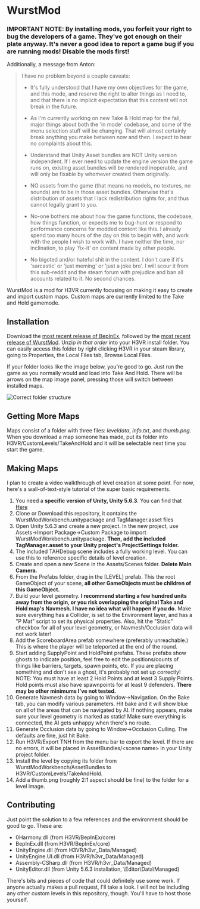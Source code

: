 # WurstMod

### **IMPORTANT NOTE:** By installing mods, you forfeit your right to bug the developers of a game. They've got enough on their plate anyway. It's never a good idea to report a game bug if you are running mods! Disable the mods first!

Additionally, a message from Anton:

>I have no problem beyond a couple caveats:
>
>- It's fully understood that I have my own objectives for the game, and this mode, and reserve the right to alter things as I need to, and that there is no implicit expectation that this content will not break in the future.
>
>- As I'm currently working on new Take & Hold map for the fall, major things about both the 'in mode' codebase, and some of the menu selection stuff will be changing. That will almost certainly break anything you make between now and then. I expect to hear no complaints about this.
>
>- Understand that Unity Asset bundles are NOT Unity version independent. If I ever need to update the engine version the game runs on, existing asset bundles will be rendered inoperable, and will only be fixable by whomever created them originally.
>
>- NO assets from the game (that means no models, no textures, no sounds) are to be in those asset bundles. Otherwise that's distribution of assets that I lack redistribution rights for, and thus cannot legally grant to you.
>
>- No-one bothers me about how the game functions, the codebase, how things function, or expects me to bug-hunt or respond to performance concerns for modded content like this. I already spend too many hours of the day on this to begin with, and work with the people I wish to work with. I have neither the time, nor inclination, to play 'fix-it' on content made by other people.
>
>- No bigoted and/or hateful shit in the content. I don't care if it's 'sarcastic' or 'just meming' or 'just a joke bro'. I will scour it from this sub-reddit and the steam forum with prejudice and ban all accounts related to it. No second chances.


WurstMod is a mod for H3VR currently focusing on making it easy to create and import custom maps. Custom maps are currently limited to the Take and Hold gamemode.

## Installation

Download the [most recent release of BepInEx](https://github.com/BepInEx/BepInEx/releases), followed by the [most recent release of WurstMod](https://github.com/Nolenz/Wurstmod/releases). Unzip *in that order* into your H3VR install folder. You can easily access this folder by right clicking H3VR in your steam library, going to Properties, the Local Files tab, Browse Local Files.

If your folder looks like the image below, you're good to go. Just run the game as you normally would and load into Take And Hold. There will be arrows on the map image panel, pressing those will switch between installed maps.

![Correct folder structure](https://i.imgur.com/pmIefmr.png)

## Getting More Maps

Maps consist of a folder with three files: *leveldata*, *info.txt*, and *thumb.png*. When you download a map someone has made, put its folder into H3VR/CustomLevels/TakeAndHold and it will be selectable next time you start the game.

## Making Maps

I plan to create a video walkthrough of level creation at some point. For now, here's a wall-of-text-style tutorial of the super basic requirements.

1. You need a **specific version of Unity, Unity 5.6.3**. You can find that [Here](https://unity3d.com/get-unity/download/archive)
1. Clone or Download this repository, it contains the WurstModWorkbench.unitypackage and TagManager.asset files
1. Open Unity 5.6.3 and create a new project. In the new project, use Assets->Import Package->Custom Package to import WurstModWorkbench.unitypackage. **Then, add the included TagManager.asset to your Unity project's ProjectSettings folder.**
1. The included TAHDebug scene includes a fully working level. You can use this to reference specific details of level creation.
1. Create and open a new Scene in the Assets/Scenes folder. **Delete Main Camera.**
1. From the Prefabs folder, drag in the [LEVEL] prefab. This the root GameObject of your scene, **all other GameObjects must be children of this GameObject.**
1. Build your level geometry. **I recommend starting a few hundred units away from the origin, or you risk overlapping the original Take and Hold map's Navmesh. I have no idea what will happen if you do.** Make sure everything has a Collider, is set to the Environment layer, and has a "P Mat" script to set its physical properties. Also, hit the "Static" checkbox for all of your level geometry, or Navmesh/Occlusion data will not work later!
1. Add the ScoreboardArea prefab somewhere (preferably unreachable.) This is where the player will be teleported at the end of the round.
1. Start adding SupplyPoint and HoldPoint prefabs. These prefabs show ghosts to indicate position, feel free to edit the positions/counts of things like barriers, targets, spawn points, etc. If you are placing something and don't see a ghost, it's probably not set up correctly! NOTE: You must have at least 2 Hold Points and at least 3 Supply Points. Hold points must also have spawnpoints for at least 9 defenders. **There may be other minimums I've not tested.**
1. Generate Navmesh data by going to Window->Navigation. On the Bake tab, you can modify various parameters. Hit bake and it will show blue on all of the areas that can be navigated by AI. If nothing appears, make sure your level geometry is marked as static! Make sure everything is connected, the AI gets unhappy when there's no route.
1. Generate Occlusion data by going to Window->Occlusion Culling. The defaults are fine, just hit Bake.
1. Run H3VR/Export TNH from the menu bar to export the level. If there are no errors, it will be placed in AssetBundles/\<scene name\> in your Unity project folder.
1. Install the level by copying its folder from WurstModWorkbench/AssetBundles to H3VR/CustomLevels/TakeAndHold.
1. Add a thumb.png (roughly 2:1 aspect should be fine) to the folder for a level image.

## Contributing

Just point the solution to a few references and the environment should be good to go. These are:
- 0Harmony.dll (from H3VR/BepInEx/core)
- BepInEx.dll (from H3VR/BepInEx/core)
- UnityEngine.dll (from H3VR/h3vr_Data/Managed)
- UnityEngine.UI.dll (from H3VR/h3vr_Data/Managed)
- Assembly-CSharp.dll (from H3VR/h3vr_Data/Managed)
- UnityEditor.dll (from Unity 5.6.3 installation, \Editor\Data\Managed)

There's bits and pieces of code that could definitely use some work. If anyone actually makes a pull request, I'll take a look. 
I will not be including any other custom levels in this repository, though. You'll have to host those yourself.
